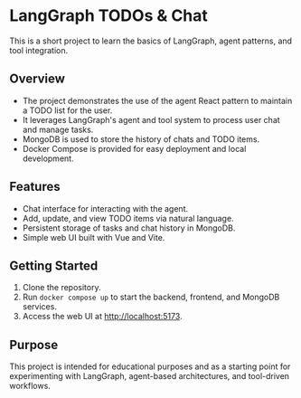 # LangGraph TODOs & Chat

This is a short project to learn the basics of LangGraph, agent patterns, and tool integration.

## Overview
- The project demonstrates the use of the agent React pattern to maintain a TODO list for the user.
- It leverages LangGraph's agent and tool system to process user chat and manage tasks.
- MongoDB is used to store the history of chats and TODO items.
- Docker Compose is provided for easy deployment and local development.

## Features
- Chat interface for interacting with the agent.
- Add, update, and view TODO items via natural language.
- Persistent storage of tasks and chat history in MongoDB.
- Simple web UI built with Vue and Vite.

## Getting Started
1. Clone the repository.
2. Run `docker compose up` to start the backend, frontend, and MongoDB services.
3. Access the web UI at [http://localhost:5173](http://localhost:5173).

## Purpose
This project is intended for educational purposes and as a starting point for experimenting with LangGraph, agent-based architectures, and tool-driven workflows.
